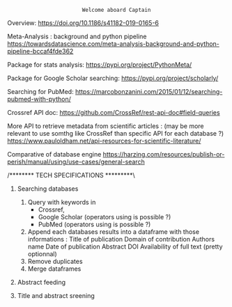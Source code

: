 							Welcome aboard Captain

Overview:
https://doi.org/10.1186/s41182-019-0165-6

Meta-Analysis : background and python pipeline
https://towardsdatascience.com/meta-analysis-background-and-python-pipeline-bccaf4fde362

Package for stats analysis:
https://pypi.org/project/PythonMeta/

Package for Google Scholar searching:
https://pypi.org/project/scholarly/

Searching for PubMed:
https://marcobonzanini.com/2015/01/12/searching-pubmed-with-python/

Crossref API doc:
https://github.com/CrossRef/rest-api-doc#field-queries

More API to retrieve metadata from scientific articles :
(may be more relevant to use somthg like CrossRef than specific API for each database ?)
https://www.pauloldham.net/api-resources-for-scientific-literature/

Comparative of database engine
https://harzing.com/resources/publish-or-perish/manual/using/use-cases/general-search


/******** TECH SPECIFICATIONS *********\

1. Searching databases
	1. Query with keywords in
		- Crossref,
		- Google Scholar (operators using is possible ?)
		- PubMed (operators using is possible ?)
	2. Append each databases results into a dataframe with those informations :
		Title of publication
		Domain of contribution
		Authors name
		Date of publication
		Abstract
		DOI
		Availability of full text (pretty optionnal)
	3. Remove duplicates
	4. Merge dataframes

2. Abstract feeding

3. Title and abstract sreening

